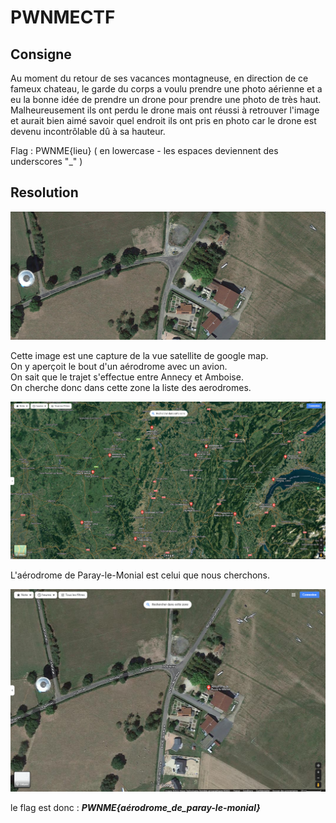 # PWNMECTF

## Consigne
Au moment du retour de ses vacances montagneuse, en direction de ce fameux chateau, le garde du corps a voulu prendre une photo aérienne et a eu la bonne idée de prendre un drone pour prendre une photo de très haut. Malheureusement ils ont perdu le drone mais ont réussi à retrouver l'image et aurait bien aimé savoir quel endroit ils ont pris en photo car le drone est devenu incontrôlable dû à sa hauteur.

Flag : PWNME{lieu} ( en lowercase - les espaces deviennent des underscores "_" )

## Resolution
![Screenshot](Part4.png)  

Cette image est une capture de la vue satellite de google map.  
On y aperçoit le bout d'un aérodrome avec un avion.  
On sait que le trajet s'effectue entre Annecy et Amboise.  
On cherche donc dans cette zone la liste des aerodromes.  

![Screenshot](liste_aerodrome.png)    

L'aérodrome de Paray-le-Monial est celui que nous cherchons.

![Screenshot](aerodrome-de-paray.png) 

le flag est donc : **_PWNME{aérodrome_de_paray-le-monial}_**
